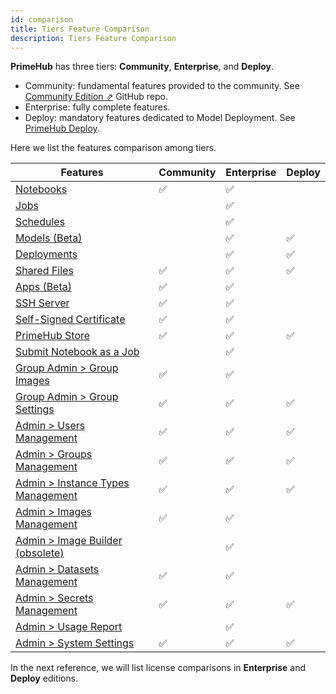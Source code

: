 ```yaml
---
id: comparison
title: Tiers Feature Comparison
description: Tiers Feature Comparison
---
```


**PrimeHub** has three tiers: **Community**, **Enterprise**, and **Deploy**.

+ <span class="ce-only">Community</span>: fundamental features provided to the community. See [Community Edition &neArr;](https://github.com/InfuseAI/primehub) GitHub repo.
+ <span class="ee-only">Enterprise</span>: fully complete features.
+ <span class="deploy-only">Deploy</span>: mandatory features dedicated to Model Deployment. See [PrimeHub Deploy](deploy-index).

Here we list the features comparison among tiers.

|Features|<span class="ce-only">Community</span>|<span class="ee-only">Enterprise</span>|<span class="deploy-only">Deploy</span>|
|-|-|-|-|
|[Notebooks](quickstart/launch-project)|✅️ |✅️ ||
|[Jobs](job-submission-feature)||✅️ ||
|[Schedules](job-scheduling-feature)||✅️ ||
|[Models (Beta)](model-management)||✅️ |✅️ |
|[Deployments](model-deployment-feature)||✅️ |✅️ |
|[Shared Files](shared-files)|✅️ |✅️ |✅️ |
|[Apps (Beta)](primehub-app)|✅️ |✅️ ||
|[SSH Server](guide_manual/ssh-config)|✅️ |✅️ ||
|[Self-Signed Certificate](getting_started/configure-self-signed-ca)|✅️ |✅️ ||
|[PrimeHub Store](design/primehub-store)|✅️ |✅️ |✅️ |
|[Submit Notebook as a Job](ph-notebook-extension)||✅️ ||
|[Group Admin > Group Images](group-image)|✅️ |✅️ ||
|[Group Admin > Group Settings](group-setting)|✅️ |✅️ |✅️ |
|[Admin > Users Management](guide_manual/admin-user)|✅️ |✅️ |✅️ |
|[Admin > Groups Management](guide_manual/admin-group)|✅️ |✅️ |✅️ |
|[Admin > Instance Types Management](guide_manual/admin-instancetype)|✅️ |✅️ |✅️ |
|[Admin > Images Management](guide_manual/admin-image)|✅️ |✅️ ||
|[Admin > Image Builder (obsolete)](guide_manual/admin-build-image)||✅️ ||
|[Admin > Datasets Management](guide_manual/admin-dataset)|✅️ |✅️ ||
|[Admin > Secrets Management](guide_manual/admin-secret)|✅️ |✅️ |✅️ |
|[Admin > Usage Report](guide_manual/admin-report)||✅️ ||
|[Admin > System Settings](guide_manual/admin-system)|✅️ |✅️ |✅️ |

In the next reference, we will list license comparisons in **Enterprise** and **Deploy** editions.
